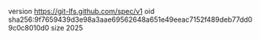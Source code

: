 version https://git-lfs.github.com/spec/v1
oid sha256:9f7659439d3e98a3aae69562648a651e49eeac7152f489deb77dd09c0c8010d0
size 2025
